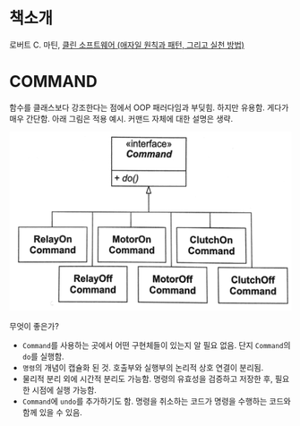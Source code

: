 # 책소개

로버트 C. 마틴, [클린 소프트웨어 (애자일 원칙과 패턴, 그리고 실천 방법)](http://jpub.tistory.com/682)

# COMMAND

함수를 클래스보다 강조한다는 점에서 OOP 패러다임과 부딪힘. 하지만 유용함. 게다가 매우 간단함. 아래 그림은 적용 예시. 커맨드 자체에 대한 설명은 생략.

![command](command.png)

무엇이 좋은가?

- `Command`를 사용하는 곳에서 어떤 구현체들이 있는지 알 필요 없음. 단지 `Command`의 `do`를 실행함.
- `명령`의 개념이 캡슐화 된 것. 호출부와 실행부의 논리적 상호 연결이 분리됨.
- 물리적 분리 외에 시간적 분리도 가능함. 명령의 유효성을 검증하고 저장한 후, 필요한 시점에 실행 가능함.
- `Command`에 `undo`를 추가하기도 함. 명령을 취소하는 코드가 명령을 수행하는 코드와 함께 있을 수 있음.
